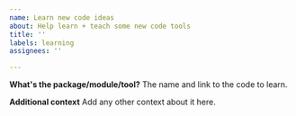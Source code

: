 ```yaml
---
name: Learn new code ideas
about: Help learn + teach some new code tools
title: ''
labels: learning
assignees: ''

---
```


**What's the package/module/tool?**
The name and link to the code to learn.

**Additional context**
Add any other context about it here.
